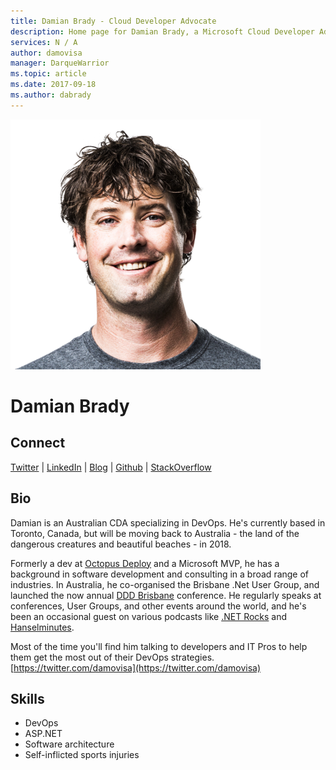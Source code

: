 ```yaml
---
title: Damian Brady - Cloud Developer Advocate
description: Home page for Damian Brady, a Microsoft Cloud Developer Advocate
services: N / A
author: damovisa
manager: DarqueWarrior
ms.topic: article
ms.date: 2017-09-18
ms.author: dabrady
---
```


![Image of Damian Brady](media/profiles/damian-brady.png)

# Damian Brady


## Connect
[Twitter](https://twitter.com/damovisa) | [LinkedIn](https://linkedin.com/in/damianbrady) | [Blog](https://damovisa.me) | [Github](https://github.com/damovisa) | [StackOverflow](https://stackoverflow.com/users/77546/damovisa)

## Bio

Damian is an Australian CDA specializing in DevOps. He's currently based in Toronto, Canada, but will be moving back to Australia - the land of the dangerous creatures and beautiful beaches - in 2018.

Formerly a dev at [Octopus Deploy](https://octopus.com) and a Microsoft MVP, he has a background in software development and consulting in a broad range of industries. In Australia, he co-organised the Brisbane .Net User Group, and launched the now annual [DDD Brisbane](http://dddbrisbane.com) conference. He regularly speaks at conferences, User Groups, and other events around the world, and he's been an occasional guest on various podcasts like [.NET Rocks](https://dotnetrocks.com) and [Hanselminutes](https://hanselminutes.com).

Most of the time you'll find him talking to developers and IT Pros to help them get the most out of their DevOps strategies. [https://twitter.com/damovisa](https://twitter.com/damovisa)

## Skills

* DevOps
* ASP.NET
* Software architecture
* Self-inflicted sports injuries